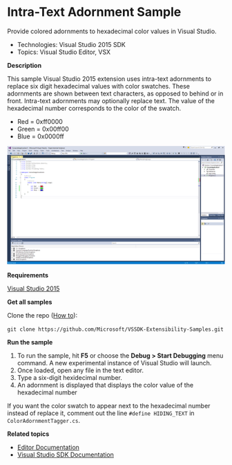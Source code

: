 # Intra-Text Adornment Sample
Provide colored adornments to hexadecimal color values in Visual Studio.

* Technologies: Visual Studio 2015 SDK
* Topics: Visual Studio Editor, VSX

**Description**

This sample Visual Studio 2015 extension uses intra-text adornments to replace
six digit hexadecimal values with color swatches. These adornments are shown
between text characters, as opposed to behind or in front. Intra-text
adornments may optionally replace text. The value of the hexadecimal number
corresponds to the color of the swatch.

  * Red = 0xff0000 
  * Green = 0x00ff00 
  * Blue = 0x0000ff 
  
![image](C%23/Example.IntraTextAdornment.png)

**Requirements**

[ Visual Studio 2015 ](https://www.visualstudio.com/products/visual-studio-community-vs?wt.mc_id=o~display~github~vssdk)



**Get all samples**

Clone the repo ([How to](https://git-scm.com/book/en/v2/Git-Basics-Getting-a-Git-Repository#Cloning-an-Existing-Repository)):

`git clone https://github.com/Microsoft/VSSDK-Extensibility-Samples.git`

**Run the sample**

  1. To run the sample, hit **F5** or choose the **Debug &gt; Start Debugging** menu command. A new experimental instance of Visual Studio will launch. 
  2. Once loaded, open any file in the text editor. 
  3. Type a six-digit hexidecimal number. 
  4. An adornment is displayed that displays the color value of the hexadecimal number 



If you want the color swatch to appear next to the hexadecimal number instead
of replace it, comment out the line `#define HIDING_TEXT` in
`ColorAdornmentTagger.cs`.



**Related topics**

  * [ Editor Documentation ](https://msdn.microsoft.com/en-us/library/dd885242(v=vs.140).aspx)
  * [ Visual Studio SDK Documentation ](https://msdn.microsoft.com/en-us/library/bb166441(v=vs.140).aspx)



